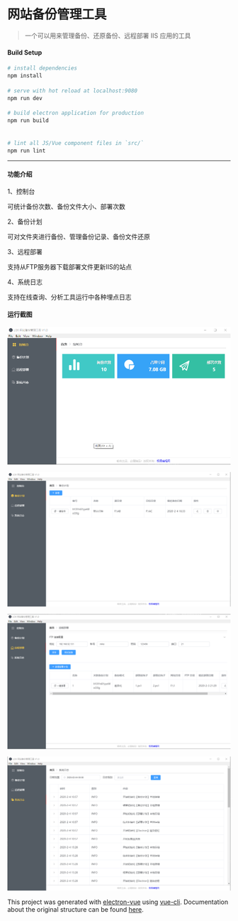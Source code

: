 # 网站备份管理工具

> 一个可以用来管理备份、还原备份、远程部署 IIS 应用的工具

#### Build Setup

``` bash
# install dependencies
npm install

# serve with hot reload at localhost:9080
npm run dev

# build electron application for production
npm run build


# lint all JS/Vue component files in `src/`
npm run lint

```

---

#### 功能介绍

1、控制台

可统计备份次数、备份文件大小、部署次数

2、备份计划

可对文件夹进行备份、管理备份记录、备份文件还原

3、远程部署

支持从FTP服务器下载部署文件更新IIS的站点

4、系统日志

支持在线查询、分析工具运行中各种埋点日志

#### 运行截图

![avatar](./public/1.png)

![](./public/2.png)

![](./public/3.png)

![](./public/4.png)

This project was generated with [electron-vue](https://github.com/SimulatedGREG/electron-vue) using [vue-cli](https://github.com/vuejs/vue-cli). Documentation about the original structure can be found [here](https://simulatedgreg.gitbooks.io/electron-vue/content/index.html).
